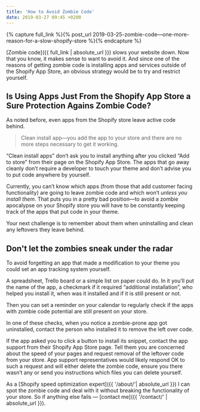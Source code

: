 ```yaml
---
title: 'How to Avoid Zombie Code'
date: 2019-03-27 09:45 +0200
---
```

{% capture full_link %}{% post_url 2019-03-25-zombie-code—one-more-reason-for-a-slow-shopify-store %}{% endcapture %}

[Zombie code]({{ full_link | absolute_url }}) slows your website down. Now that you know, it makes sense to want to avoid it. And since one of the reasons of getting zombie code is installing apps and services outside of the Shopify App Store, an obvious strategy would be to try and restrict yourself.

## Is Using Apps Just From the Shopify App Store a Sure Protection Agains Zombie Code?
As noted before, even apps from the Shopify store leave active code behind. 

> Clean install app—you add the app to your store and there are no more steps necessary to get it working. 

“Clean install apps” don’t ask you to install anything after you clicked “Add to store” from their page on the Shopify App Store. The apps that go away cleanly don’t require a developer to touch your theme and don’t advise you to put code anywhere by yourself. 

Currently, you can’t know which apps (from those that add customer facing functionality) are going to leave zombie code and which won’t _unless you install them_. That puts you in a pretty bad position—to avoid a zombie apocalypse on your Shopify store you will have to be constantly keeping track of the apps that put code in your theme.

Your next challenge is to remember about them when uninstalling and clean any leftovers they leave behind.

## Don't let the zombies sneak under the radar
To avoid forgetting an app that made a modification to your theme you could set an app tracking system yourself. 

A spreadsheet, Trello board or a simple list on paper could do. In it you’ll put the name of the app, a checkmark if it required “additional installation”, who helped you install it, when was it installed and if it is still present or not.

Then you can set a reminder on your calendar to regularly check if the apps with zombie code potential are still present on your store. 

In one of these checks, when you notice a zombie-prone app got uninstalled, contact the person who installed it to remove the left over code. 

If the app asked you to click a button to install its snippet, contact the app support from their Shopify App Store page. Tell them you are concerned about the speed of your pages and request removal of the leftover code from your store. App support representatives would likely respond OK to such a request and will either delete the zombie code, ensure you there wasn’t any or send you instructions which files you can delete yourself.

As a [Shopify speed optimization expert]({{ '/about/'| absolute_url }}) I can spot the zombie code and deal with it without breaking the functionality of your store. So if anything else fails — [contact me]({{ '/contact/' | absolute_url }}). 
